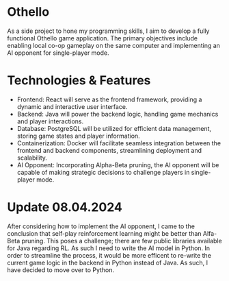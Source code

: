 # Othello

As a side project to hone my programming skills, I aim to develop a fully functional Othello game application. 
The primary objectives include enabling local co-op gameplay on the same computer and implementing an AI opponent for single-player mode.

# Technologies & Features
  - Frontend: React will serve as the frontend framework, providing a dynamic and interactive user interface.
  - Backend: Java will power the backend logic, handling game mechanics and player interactions.
  - Database: PostgreSQL will be utilized for efficient data management, storing game states and player information.
  - Containerization: Docker will facilitate seamless integration between the frontend and backend components, streamlining deployment and scalability.
  - AI Opponent: Incorporating Alpha-Beta pruning, the AI opponent will be capable of making strategic decisions to challenge players in single-player mode.


# Update 08.04.2024
After considering how to implement the AI opponent, I came to the conclusion that self-play reinforcement learning might be better than Alfa-Beta pruning. 
This poses a challenge; there are few public libraries available for Java regarding RL. As such I need to write the AI model in Python. 
In order to streamline the process, it would be more efficent to re-write the current game logic in the backend in Python instead of Java. 
As such, I have decided to move over to Python.
